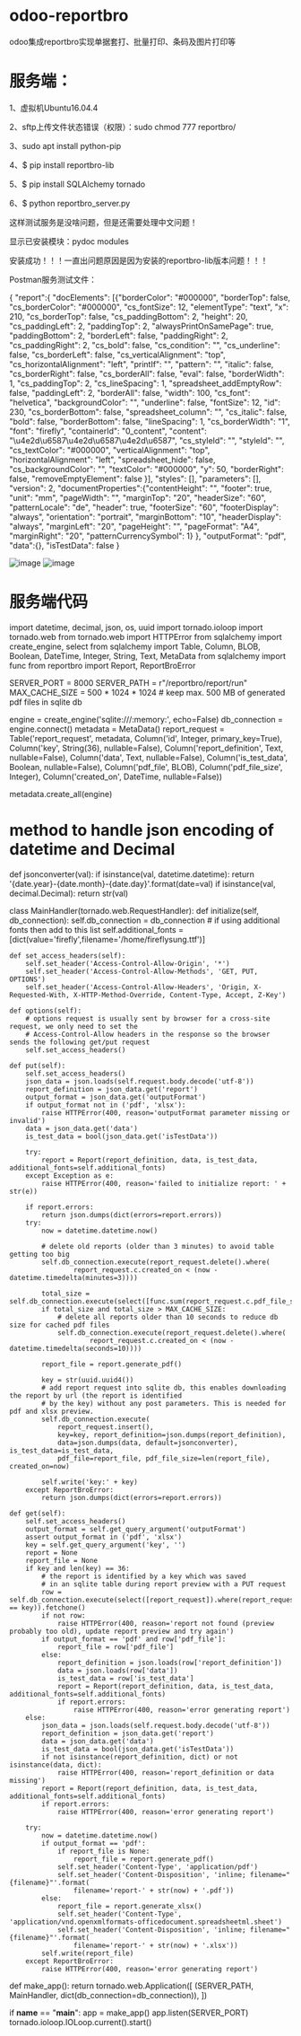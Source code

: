 # odoo-reportbro
odoo集成reportbro实现单据套打、批量打印、条码及图片打印等
# 服务端：
1、虚拟机Ubuntu16.04.4

2、sftp上传文件状态错误（权限）：sudo chmod 777 reportbro/

3、sudo apt install python-pip

4、$ pip install reportbro-lib

5、$ pip install SQLAlchemy tornado

6、$ python reportbro_server.py

这样测试服务是没啥问题，但是还需要处理中文问题！

显示已安装模块：pydoc modules

安装成功！！！一直出问题原因是因为安装的reportbro-lib版本问题！！！

Postman服务测试文件：

{
"report":{
"docElements": [{"borderColor": "#000000", "borderTop": false, "cs_borderColor": "#000000", "cs_fontSize": 12, "elementType": "text", "x": 210, "cs_borderTop": false, "cs_paddingBottom": 2, "height": 20, "cs_paddingLeft": 2, "paddingTop": 2, "alwaysPrintOnSamePage": true, "paddingBottom": 2, "borderLeft": false, "paddingRight": 2, "cs_paddingRight": 2, "cs_bold": false, "cs_condition": "", "cs_underline": false, "cs_borderLeft": false, "cs_verticalAlignment": "top", "cs_horizontalAlignment": "left", "printIf": "", "pattern": "", "italic": false, "cs_borderRight": false, "cs_borderAll": false, "eval": false, "borderWidth": 1, "cs_paddingTop": 2, "cs_lineSpacing": 1, "spreadsheet_addEmptyRow": false, "paddingLeft": 2, "borderAll": false, "width": 100, "cs_font": "helvetica", "backgroundColor": "", "underline": false, "fontSize": 12, "id": 230, "cs_borderBottom": false, "spreadsheet_column": "", "cs_italic": false, "bold": false, "borderBottom": false, "lineSpacing": 1, "cs_borderWidth": "1", "font": "firefly", "containerId": "0_content", "content": "\u4e2d\u6587\u4e2d\u6587\u4e2d\u6587", "cs_styleId": "", "styleId": "", "cs_textColor": "#000000", "verticalAlignment": "top", "horizontalAlignment": "left", "spreadsheet_hide": false, "cs_backgroundColor": "", "textColor": "#000000", "y": 50, "borderRight": false, "removeEmptyElement": false
}], 
"styles": [], 
"parameters": [], 
"version": 2,
"documentProperties":{"contentHeight": "", "footer": true, "unit": "mm", "pageWidth": "", "marginTop": "20", "headerSize": "60", "patternLocale": "de", "header": true, "footerSize": "60", "footerDisplay": "always", "orientation": "portrait", "marginBottom": "10", "headerDisplay": "always", "marginLeft": "20", "pageHeight": "", "pageFormat": "A4", "marginRight": "20", "patternCurrencySymbol": 1}
},
"outputFormat": "pdf",
"data":{},
"isTestData": false
}

![image](https://github.com/inspurodoo/odoo-reportbro/blob/master/static/description/design.png)
![image](https://github.com/inspurodoo/odoo-reportbro/blob/master/static/description/preview.png)

# 服务端代码

import datetime, decimal, json, os, uuid
import tornado.ioloop
import tornado.web
from tornado.web import HTTPError
from sqlalchemy import create_engine, select
from sqlalchemy import Table, Column, BLOB, Boolean, DateTime, Integer, String, Text, MetaData
from sqlalchemy import func
from reportbro import Report, ReportBroError

SERVER_PORT = 8000
SERVER_PATH = r"/reportbro/report/run"
MAX_CACHE_SIZE = 500 * 1024 * 1024  # keep max. 500 MB of generated pdf files in sqlite db


engine = create_engine('sqlite:///:memory:', echo=False)
db_connection = engine.connect()
metadata = MetaData()
report_request = Table('report_request', metadata,
    Column('id', Integer, primary_key=True),
    Column('key', String(36), nullable=False),
    Column('report_definition', Text, nullable=False),
    Column('data', Text, nullable=False),
    Column('is_test_data', Boolean, nullable=False),
    Column('pdf_file', BLOB),
    Column('pdf_file_size', Integer),
    Column('created_on', DateTime, nullable=False))

metadata.create_all(engine)


# method to handle json encoding of datetime and Decimal
def jsonconverter(val):
    if isinstance(val, datetime.datetime):
        return '{date.year}-{date.month}-{date.day}'.format(date=val)
    if isinstance(val, decimal.Decimal):
        return str(val)


class MainHandler(tornado.web.RequestHandler):
    def initialize(self, db_connection):
        self.db_connection = db_connection
        # if using additional fonts then add to this list
        self.additional_fonts = [dict(value='firefly',filename='/home/fireflysung.ttf')]

    def set_access_headers(self):
        self.set_header('Access-Control-Allow-Origin', '*')
        self.set_header('Access-Control-Allow-Methods', 'GET, PUT, OPTIONS')
        self.set_header('Access-Control-Allow-Headers', 'Origin, X-Requested-With, X-HTTP-Method-Override, Content-Type, Accept, Z-Key')

    def options(self):
        # options request is usually sent by browser for a cross-site request, we only need to set the
        # Access-Control-Allow headers in the response so the browser sends the following get/put request
        self.set_access_headers()

    def put(self):
        self.set_access_headers()
        json_data = json.loads(self.request.body.decode('utf-8'))
        report_definition = json_data.get('report')
        output_format = json_data.get('outputFormat')
        if output_format not in ('pdf', 'xlsx'):
            raise HTTPError(400, reason='outputFormat parameter missing or invalid')
        data = json_data.get('data')
        is_test_data = bool(json_data.get('isTestData'))

        try:
            report = Report(report_definition, data, is_test_data, additional_fonts=self.additional_fonts)
        except Exception as e:
            raise HTTPError(400, reason='failed to initialize report: ' + str(e))

        if report.errors:
            return json.dumps(dict(errors=report.errors))
        try:
            now = datetime.datetime.now()

            # delete old reports (older than 3 minutes) to avoid table getting too big
            self.db_connection.execute(report_request.delete().where(
                    report_request.c.created_on < (now - datetime.timedelta(minutes=3))))

            total_size = self.db_connection.execute(select([func.sum(report_request.c.pdf_file_size)])).scalar()
            if total_size and total_size > MAX_CACHE_SIZE:
                # delete all reports older than 10 seconds to reduce db size for cached pdf files
                self.db_connection.execute(report_request.delete().where(
                        report_request.c.created_on < (now - datetime.timedelta(seconds=10))))

            report_file = report.generate_pdf()

            key = str(uuid.uuid4())
            # add report request into sqlite db, this enables downloading the report by url (the report is identified
            # by the key) without any post parameters. This is needed for pdf and xlsx preview.
            self.db_connection.execute(
                report_request.insert(),
                key=key, report_definition=json.dumps(report_definition),
                data=json.dumps(data, default=jsonconverter), is_test_data=is_test_data,
                pdf_file=report_file, pdf_file_size=len(report_file), created_on=now)

            self.write('key:' + key)
        except ReportBroError:
            return json.dumps(dict(errors=report.errors))

    def get(self):
        self.set_access_headers()
        output_format = self.get_query_argument('outputFormat')
        assert output_format in ('pdf', 'xlsx')
        key = self.get_query_argument('key', '')
        report = None
        report_file = None
        if key and len(key) == 36:
            # the report is identified by a key which was saved
            # in an sqlite table during report preview with a PUT request
            row = self.db_connection.execute(select([report_request]).where(report_request.c.key == key)).fetchone()
            if not row:
                raise HTTPError(400, reason='report not found (preview probably too old), update report preview and try again')
            if output_format == 'pdf' and row['pdf_file']:
                report_file = row['pdf_file']
            else:
                report_definition = json.loads(row['report_definition'])
                data = json.loads(row['data'])
                is_test_data = row['is_test_data']
                report = Report(report_definition, data, is_test_data, additional_fonts=self.additional_fonts)
                if report.errors:
                    raise HTTPError(400, reason='error generating report')
        else:
            json_data = json.loads(self.request.body.decode('utf-8'))
            report_definition = json_data.get('report')
            data = json_data.get('data')
            is_test_data = bool(json_data.get('isTestData'))
            if not isinstance(report_definition, dict) or not isinstance(data, dict):
                raise HTTPError(400, reason='report_definition or data missing')
            report = Report(report_definition, data, is_test_data, additional_fonts=self.additional_fonts)
            if report.errors:
                raise HTTPError(400, reason='error generating report')

        try:
            now = datetime.datetime.now()
            if output_format == 'pdf':
                if report_file is None:
                    report_file = report.generate_pdf()
                self.set_header('Content-Type', 'application/pdf')
                self.set_header('Content-Disposition', 'inline; filename="{filename}"'.format(
                    filename='report-' + str(now) + '.pdf'))
            else:
                report_file = report.generate_xlsx()
                self.set_header('Content-Type', 'application/vnd.openxmlformats-officedocument.spreadsheetml.sheet')
                self.set_header('Content-Disposition', 'inline; filename="{filename}"'.format(
                    filename='report-' + str(now) + '.xlsx'))
            self.write(report_file)
        except ReportBroError:
            raise HTTPError(400, reason='error generating report')


def make_app():
    return tornado.web.Application([
        (SERVER_PATH, MainHandler, dict(db_connection=db_connection)),
    ])


if __name__ == "__main__":
    app = make_app()
    app.listen(SERVER_PORT)
    tornado.ioloop.IOLoop.current().start()

